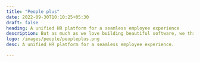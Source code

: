 ```yaml
---
title: "People plus"
date: 2022-09-30T10:10:25+05:30
draft: false
heading: A unified HR platform for a seamless employee experience
description: But as much as we love building beautiful software, we think our people and company culture are our most important assets. Our engineers spend years mastering their craft, bringing together decades of engineering expertise to produce a real work of art. When you choose Zoho, you get more than just a single product or a tightly integrated suite. You get our commitment to continuous refinement and to improving your experience. And you get our relentless devotion to your satisfaction.
logo: /images/people/peopleplus.png
desc: A unified HR platform for a seamless employee experience.

---
```


